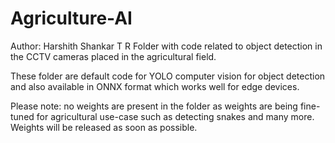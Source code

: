 # Agriculture-AI
Author: Harshith Shankar T R
Folder with code related to object detection in the CCTV cameras placed in the agricultural field.

These folder are default code for YOLO computer vision for object detection and also available in ONNX format which works well for edge devices. 

Please note: no weights are present in the folder as weights are being fine-tuned for agricultural use-case such as detecting snakes and many more. Weights will be released as soon as possible. 
